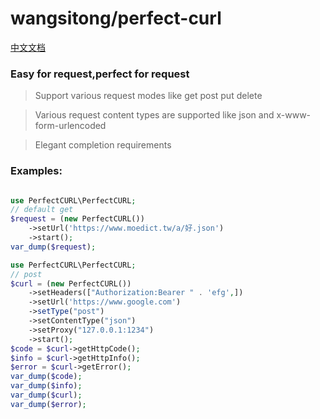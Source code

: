 # wangsitong/perfect-curl

[中文文档](./README_ZH.md)

### Easy for request,perfect for request</br>

> Support various request modes like get post put delete
>

> Various request content types are supported like json and x-www-form-urlencoded
>

> Elegant completion requirements
>

### Examples:

```php 

use PerfectCURL\PerfectCURL;
// default get
$request = (new PerfectCURL())
    ->setUrl('https://www.moedict.tw/a/好.json')
    ->start();
var_dump($request);
```

```php
use PerfectCURL\PerfectCURL;
// post
$curl = (new PerfectCURL())
    ->setHeaders(["Authorization:Bearer " . 'efg',])
    ->setUrl('https://www.google.com')
    ->setType("post")
    ->setContentType("json")
    ->setProxy("127.0.0.1:1234")
    ->start();
$code = $curl->getHttpCode();
$info = $curl->getHttpInfo();
$error = $curl->getError();
var_dump($code);
var_dump($info);
var_dump($curl);
var_dump($error);


